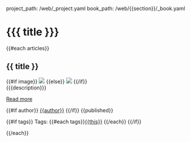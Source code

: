 project_path: /web/_project.yaml
book_path: /web/{{section}}/_book.yaml

# {{{ title }}}

{{#each articles}}

## {{ title }}
<div class="attempt-right">
  {{#if image}}
    <img src="{{image}}">
  {{else}}
    <img src="https://placehold.it/350x150">
  {{/if}}
</div>
{{{description}}}

[Read more]({{url}})

{{#if author}}
[{{author}}](/web/resources/contributors#{{author}})
{{/if}}
{{published}}

{{#if tags}}
Tags: {{#each tags}}[{{this}}](/web/updates/tags/{{this}}) {{/each}}
{{/if}}

<div style="clear:both"></div>

{{/each}}
